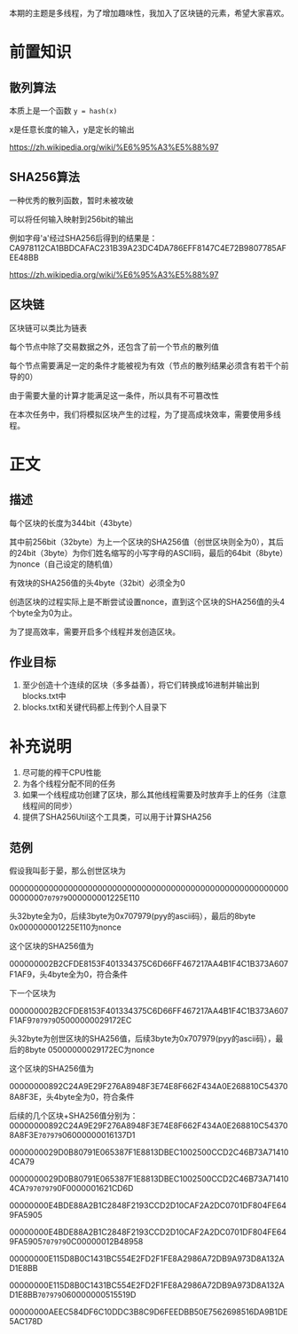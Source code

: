 本期的主题是多线程，为了增加趣味性，我加入了区块链的元素，希望大家喜欢。


# 前置知识

## 散列算法
本质上是一个函数 `y = hash(x)`

x是任意长度的输入，y是定长的输出

https://zh.wikipedia.org/wiki/%E6%95%A3%E5%88%97

## SHA256算法
一种优秀的散列函数，暂时未被攻破

可以将任何输入映射到256bit的输出

例如字母'a'经过SHA256后得到的结果是：CA978112CA1BBDCAFAC231B39A23DC4DA786EFF8147C4E72B9807785AFEE48BB

https://zh.wikipedia.org/wiki/%E6%95%A3%E5%88%97

## 区块链
区块链可以类比为链表

每个节点中除了交易数据之外，还包含了前一个节点的散列值

每个节点需要满足一定的条件才能被视为有效（节点的散列结果必须含有若干个前导的0）

由于需要大量的计算才能满足这一条件，所以具有不可篡改性



在本次任务中，我们将模拟区块产生的过程，为了提高成块效率，需要使用多线程。

# 正文
## 描述
每个区块的长度为344bit（43byte）

其中前256bit（32byte）为上一个区块的SHA256值（创世区块则全为0），其后的24bit（3byte）为你们姓名缩写的小写字母的ASCII码，最后的64bit（8byte）为nonce（自己设定的随机值）

有效块的SHA256值的头4byte（32bit）必须全为0

创造区块的过程实际上是不断尝试设置nonce，直到这个区块的SHA256值的头4个byte全为0为止。

为了提高效率，需要开启多个线程并发创造区块。

## 作业目标
1. 至少创造十个连续的区块（多多益善），将它们转换成16进制并输出到blocks.txt中
1. blocks.txt和关键代码都上传到个人目录下

# 补充说明
1. 尽可能的榨干CPU性能
1. 为各个线程分配不同的任务
1. 如果一个线程成功创建了区块，那么其他线程需要及时放弃手上的任务（注意线程间的同步）
1. 提供了SHA256Util这个工具类，可以用于计算SHA256

## 范例
假设我叫彭于晏，那么创世区块为

0000000000000000000000000000000000000000000000000000000000000000`707979`000000001225E110

头32byte全为0，后续3byte为0x707979(pyy的ascii码），最后的8byte 0x000000001225E110为nonce

这个区块的SHA256值为

000000002B2CFDE8153F401334375C6D66FF467217AA4B1F4C1B373A607F1AF9，头4byte全为0，符合条件



下一个区块为

000000002B2CFDE8153F401334375C6D66FF467217AA4B1F4C1B373A607F1AF9`707979`05000000029172EC

头32byte为创世区块的SHA256值，后续3byte为0x707979(pyy的ascii码），最后的8byte 05000000029172EC为nonce

这个区块的SHA256值为

00000000892C24A9E29F276A8948F3E74E8F662F434A0E268810C543708A8F3E，头4byte全为0，符合条件



后续的几个区块+SHA256值分别为：
00000000892C24A9E29F276A8948F3E74E8F662F434A0E268810C543708A8F3E`707979`06000000016137D1

0000000029D0B80791E065387F1E8813DBEC1002500CCD2C46B73A714104CA79


0000000029D0B80791E065387F1E8813DBEC1002500CCD2C46B73A714104CA`79707979`0F0000001621CD6D

00000000E4BDE88A2B1C2848F2193CCD2D10CAF2A2DC0701DF804FE649FA5905


00000000E4BDE88A2B1C2848F2193CCD2D10CAF2A2DC0701DF804FE649FA5905`707979`0C00000012B48958

00000000E115D8B0C1431BC554E2FD2F1FE8A2986A72DB9A973D8A132AD1E8BB


00000000E115D8B0C1431BC554E2FD2F1FE8A2986A72DB9A973D8A132AD1E8BB`707979`060000000515519D

00000000AEEC584DF6C10DDC3B8C9D6FEEDBB50E7562698516DA9B1DE5AC178D


